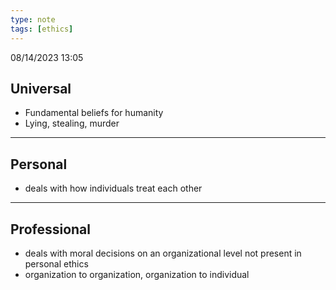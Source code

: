 ```yaml
---
type: note
tags: [ethics]
---
```

08/14/2023 13:05

  



## Universal

- Fundamental beliefs for humanity
- Lying, stealing, murder

---

## Personal

- deals with how individuals treat each other


---

## Professional

- deals with moral decisions on an organizational level not present in personal ethics
- organization to organization, organization to individual